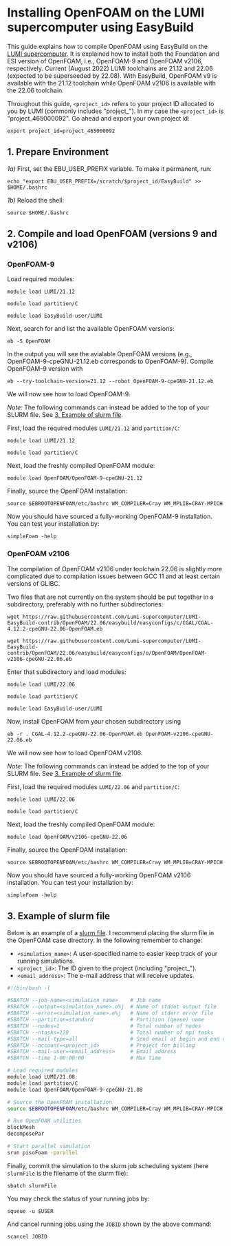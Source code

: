 # Installing OpenFOAM on the LUMI supercomputer using EasyBuild
This guide explains how to compile OpenFOAM using EasyBuild on the [LUMI supercomputer](https://lumi-supercomputer.eu). It is explained how to install both the Foundation and ESI version of OpenFOAM, i.e., OpenFOAM-9 and OpenFOAM v2106, respectively. Current (August 2022) LUMI toolchains are 21.12 and 22.06 (expected to be superseeded by 22.08). With EasyBuild, OpenFOAM v9 is available with the 21.12 toolchain while OpenFOAM v2106 is available with the 22.06 toolchain.

Throughout this guide, ```<project_id>``` refers to your project ID allocated to you by LUMI (commonly includes "project_"). In my case the ```<project_id>``` is "project_465000092". Go ahead and export your own project id:
```shell
export project_id=project_465000092
```

## 1. Prepare Environment

*1a)* First, set the EBU_USER_PREFIX variable. To make it permanent, run:
```shell
echo "export EBU_USER_PREFIX=/scratch/$project_id/EasyBuild" >> $HOME/.bashrc
```
*1b)* Reload the shell:
```shell
source $HOME/.bashrc
```
## 2. Compile and load OpenFOAM (versions 9 and v2106)
### OpenFOAM-9 
Load required modules:
```shell
module load LUMI/21.12
```
```shell
module load partition/C
```
```shell
module load EasyBuild-user/LUMI
```
Next, search for and list the available OpenFOAM versions:
```shell
eb -S OpenFOAM
```

In the output you will see the avialable OpenFOAM versions (e.g., OpenFOAM-9-cpeGNU-21.12.eb corresponds to OpenFOAM-9). Compile OpenFOAM-9 version with
```shell
eb --try-toolchain-version=21.12 --robot OpenFOAM-9-cpeGNU-21.12.eb
```
We will now see how to load OpenFOAM-9.

*Note:* The following commands can instead be added to the top of your SLURM file. See 
[3. Example of slurm file](#3-example-of-slurm-file).

First, load the required modules ```LUMI/21.12``` and ```partition/C```:
```shell
module load LUMI/21.12
```
```shell
module load partition/C
```
Next, load the freshly compiled OpenFOAM module:
```shell
module load OpenFOAM/OpenFOAM-9-cpeGNU-21.12
```
Finally, source the OpenFOAM installation:
```shell
source $EBROOTOPENFOAM/etc/bashrc WM_COMPILER=Cray WM_MPLIB=CRAY-MPICH
```
Now you should have sourced a fully-working OpenFOAM-9 installation. You can test your installation by:
```shell
simpleFoam -help
```

### OpenFOAM v2106 
The compilation of OpenFOAM v2106 under toolchain 22.06 is slightly more complicated due to compilation issues between GCC 11 and at least certain versions of GLIBC. 

Two files that are not currently on the system should be put
together in a subdirectory, preferably with no further subdirectories:

```shell
wget https://raw.githubusercontent.com/Lumi-supercomputer/LUMI-EasyBuild-contrib/OpenFOAM/22.06/easybuild/easyconfigs/c/CGAL/CGAL-4.12.2-cpeGNU-22.06-OpenFOAM.eb
```
```shell
wget https://raw.githubusercontent.com/Lumi-supercomputer/LUMI-EasyBuild-contrib/OpenFOAM/22.06/easybuild/easyconfigs/o/OpenFOAM/OpenFOAM-v2106-cpeGNU-22.06.eb
```
Enter that subdirectory and load modules:
```shell
module load LUMI/22.06
```
```shell
module load partition/C
```
```shell
module load EasyBuild-user/LUMI
```
Now, install OpenFOAM from your chosen subdirectory using 
```shell
eb -r . CGAL-4.12.2-cpeGNU-22.06-OpenFOAM.eb OpenFOAM-v2106-cpeGNU-22.06.eb
```
We will now see how to load OpenFOAM v2106.

*Note:* The following commands can instead be added to the top of your SLURM file. See 
[3. Example of slurm file](#3-example-of-slurm-file).

First, load the required modules ```LUMI/22.06``` and ```partition/C```:
```shell
module load LUMI/22.06
```
```shell
module load partition/C
```
Next, load the freshly compiled OpenFOAM module:
```shell
module load OpenFOAM/v2106-cpeGNU-22.06
```
Finally, source the OpenFOAM installation:
```shell
source $EBROOTOPENFOAM/etc/bashrc WM_COMPILER=Cray WM_MPLIB=CRAY-MPICH
```
Now you should have sourced a fully-working OpenFOAM v2106 installation. You can test your installation by:
```shell
simpleFoam -help
```

## 3. Example of slurm file
Below is an example of a [slurm file](https://github.com/jakobhaervig/openfoam-lumi-hpc-installation/blob/main/slurmFile). I recommend placing the slurm file in the OpenFOAM case directory. In the following remember to change:
- ```<simulation_name>```: A user-specified name to easier keep track of your running simulations.
- ```<project_id>```: The ID given to the project (including "project_").
- ```<email_address>```: The e-mail address that will receive updates.
```bash
#!/bin/bash -l

#SBATCH --job-name=<simulation_name>    # Job name
#SBATCH --output=<simulation_name>.o%j  # Name of stdout output file
#SBATCH --error=<simulation_name>.e%j   # Name of stderr error file
#SBATCH --partition=standard            # Partition (queue) name
#SBATCH --nodes=1                       # Total number of nodes
#SBATCH --ntasks=128                    # Total number of mpi tasks
#SBATCH --mail-type=all                 # Send email at begin and end of job
#SBATCH --account=<project_id>          # Project for billing
#SBATCH --mail-user=<email_address>     # Email address
#SBATCH --time 1-00:00:00               # Max time

# Load required modules
module load LUMI/21.08
module load partition/C
module load OpenFOAM/OpenFOAM-9-cpeGNU-21.08

# Source the OpenFOAM installation
source $EBROOTOPENFOAM/etc/bashrc WM_COMPILER=Cray WM_MPLIB=CRAY-MPICH

# Run OpenFOAM utilities     
blockMesh
decomposePar

# Start parallel simulation
srun pisoFoam -parallel
```

Finally, commit the simulation to the slurm job scheduling system (here ```slurmFile``` is the filename of the slurm file):
```shell
sbatch slurmFile
```

You may check the status of your running jobs by:
```shell
squeue -u $USER
```

And cancel running jobs using the ```JOBID``` shown by the above command:
```shell
scancel JOBID
```

